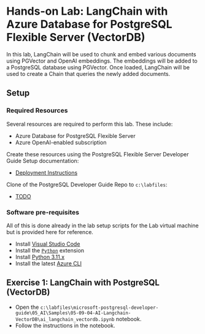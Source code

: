 # Hands-on Lab: LangChain with Azure Database for PostgreSQL Flexible Server (VectorDB)

In this lab, LangChain will be used to chunk and embed various documents using PGVector and OpenAI embeddings. The embeddings will be added to a PostgreSQL database using PGVector.  Once loaded, LangChain will be used to create a Chain that queries the newly added documents.

## Setup

### Required Resources

Several resources are required to perform this lab. These include:

- Azure Database for PostgreSQL Flexible Server
- Azure OpenAI-enabled subscription

Create these resources using the PostgreSQL Flexible Server Developer Guide Setup documentation:

- [Deployment Instructions](../../../11_03_Setup/00_Template_Deployment_Instructions.md)

Clone of the PostgreSQL Developer Guide Repo to `c:\labfiles`:

- [TODO]()

### Software pre-requisites

All of this is done already in the lab setup scripts for the Lab virtual machine but is provided here for reference.

- Install [Visual Studio Code](https://code.visualstudio.com/download)
- Install the [`Python`](https://marketplace.visualstudio.com/items?itemName=ms-python.python) extension
- Install [Python 3.11.x](https://www.python.org/downloads/)
- Install the latest [Azure CLI](https://learn.microsoft.com/cli/azure/install-azure-cli-windows?tabs=powershell)

## Exercise 1: LangChain with PostgreSQL (VectorDB)

- Open the `c:\labfiles\microsoft-postgresql-developer-guide\05_AI\Samples\05-09-04-AI-Langchain-VectorDB\ai_langchain_vectordb.ipynb` notebook.
- Follow the instructions in the notebook.
